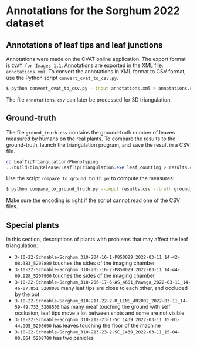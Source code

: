 Annotations for the Sorghum 2022 dataset
===

## Annotations of leaf tips and leaf junctions
Annotations were made on the CVAT online application.
The export format is `CVAT for Images 1.1`.
Annotations are exported in the XML file: `annotations.xml`.
To convert the annotations in XML format to CSV format, use the Python script `convert_cvat_to_csv.py`.
```bash
$ python convert_cvat_to_csv.py --input annotations.xml > annotations.csv
```
The file `annotations.csv` can later be processed for 3D triangulation.

## Ground-truth
The file `ground_truth.csv` contains the ground-truth number of leaves measured by humans on the real plants.
To compare the results to the ground-truth, launch the triangulation program, and save the result in a CSV file.
```PowerShell
cd LeafTipTriangulation/Phenotyping
../build/bin/Release/LeafTipTriangulation.exe leaf_counting > results.csv
```
Use the script `compare_to_ground_truth.py` to compute the measures:
```bash
$ python compare_to_ground_truth.py --input results.csv --truth ground_truth.csv
```
Make sure the encoding is right if the script cannot read one of the CSV files.

## Special plants
In this section, descriptions of plants with problems that may affect the leaf triangulation:
- `3-10-22-Schnable-Sorghum_310-204-16-1-P850029_2022-03-11_14-42-08.383_5207800` touches the sides of the imaging chamber
- `3-10-22-Schnable-Sorghum_310-205-16-2-P850029_2022-03-11_14-44-09.928_5207900` touches the sides of the imaging chamber
- `3-10-22-Schnable-Sorghum_310-206-17-6-AS_4601_Pawaga_2022-03-11_14-46-07.851_5208000` many leaf tips are close to each other, and occluded by the pot
- `3-10-22-Schnable-Sorghum_310-211-22-2-R_LINE_AR2002_2022-03-11_14-59-49.733_5208500` has many meaf touching the ground with self occlusion, leaf tips move a lot between shots and some are not visible
- `3-10-22-Schnable-Sorghum_310-212-23-1-SC_1439_2022-03-11_15-01-44.995_5208600` has leaves touching the floor of the machine
- `3-10-22-Schnable-Sorghum_310-213-23-2-SC_1439_2022-03-11_15-04-00.664_5208700` has two panicles 
